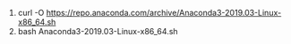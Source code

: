 1. curl -O https://repo.anaconda.com/archive/Anaconda3-2019.03-Linux-x86_64.sh
2. bash Anaconda3-2019.03-Linux-x86_64.sh